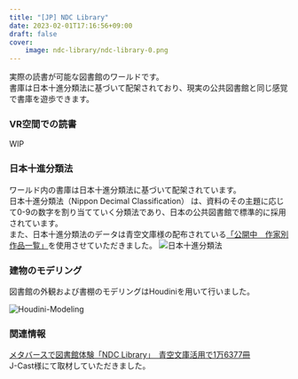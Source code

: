 ```yaml
---
title: "[JP] NDC Library"
date: 2023-02-01T17:16:56+09:00
draft: false
cover:
    image: ndc-library/ndc-library-0.png
---
```


実際の読書が可能な図書館のワールドです。  
書庫は日本十進分類法に基づいて配架されており、現実の公共図書館と同じ感覚で書庫を遊歩できます。
<!--more-->

### VR空間での読書
WIP

### 日本十進分類法
ワールド内の書庫は日本十進分類法に基づいて配架されています。  
日本十進分類法（Nippon Decimal Classification） は、資料のその主題に応じて0-9の数字を割り当てていく分類法であり、日本の公共図書館で標準的に採用されています。  
また、日本十進分類法のデータは青空文庫様の配布されている[「公開中　作家別作品一覧」](https://www.aozora.gr.jp/index_pages/person_all.html)を使用させていただきました。
![日本十進分類法](/ndc-library/ndc-library-2.jpg)

### 建物のモデリング
図書館の外観および書棚のモデリングはHoudiniを用いて行いました。

![Houdini-Modeling](/ndc-library/ndc-library-3.png)

### 関連情報
[メタバースで図書館体験「NDC Library」　青空文庫活用で1万6377冊](https://www.j-cast.com/trend/2023/02/16456014.html?p=all)  
J-Cast様にて取材していただきました。
